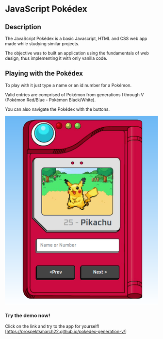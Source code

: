 # JavaScript Pokédex

## Description

The JavaScript Pokédex is a basic Javascript, HTML and CSS web app made while studying similar projects.

The objective was to built an application using the fundamentals of web design, thus implementing it with only vanilla code.

## Playing with the Pokédex

To play with it just type a name or an id number for a Pokémon.

Valid entries are comprised of Pokémon from generations I through V (Pokémon Red/Blue - Pokémon Black/White).

You can also navigate the Pokédex with the buttons.

![screenshot](./img/readme_img.png)

### Try the demo now!

Click on the link and try to the app for yourself! [https://prospektsmarch22.github.io/pokedex-generation-v/]
